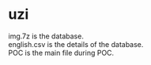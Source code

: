 # uzi
img.7z is the database.  
english.csv is the details of the database.  
POC is the main file during POC.  

